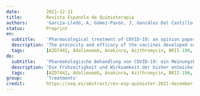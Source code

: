 ```yaml
---
date:          2021-12-11
title:         Revista Espanola de Quimioterapia
authors:       'García-Lledó, A, Gómez-Pavón, J, González Del Castillo, J, et al.'
status:        Preprint
en:
  subtitle:    'Pharmacological treatment of COVID-19: an opinion paper'
  description: 'The precocity and efficacy of the vaccines developed so far against COVID-19 has been the most significant and saving advance against the pandemic. The development of vaccines has not prevented, during the whole period of the pandemic, the constant search for therapeutic medicines, both among existing drugs with different indications and in the development of new drugs. The Scientific Committee of the COVID-19 of the Illustrious College of Physicians of Madrid wanted to offer an early, simplified and critical approach to these new drugs, to new developments in immunotherapy and to what has been learned from the immune response modulators already known and which have proven effective against the virus, in order to help understand the current situation.'
  tags:        [AZD7442, Adalimumab, Anakinra, Azithromycin, BRII-196, BRII-198, Banlanivimab, Baricitinib, COVID-19, Canakinumab, Casirivimab, Certolizumab, Ciganilmab, Colchicine, Dexamethasone, Etanercept, Etesevimab, Evusheld, Favipiravir, Fluvoxamine, Golimumab, Hydroxychloroquine, Imdevinab, Infliximab, Itolizumab, Ivermectin, Lemilumab, Lopinavir/Ritonavir, Metformin, Molnupiravir, PF-07321332, Paxlovid, Ravulizumab, Remdesivir, Ruxolitinib, SARS-CoV-2, Sarilumab, Sotrovimab, Tixagevimab, Tocilizumab, Tofacitinib, Vitamin D, convalescent plasma, treatment]
de:
  subtitle:    'Pharmakologische Behandlung von COVID-19: ein Meinungsbild'
  description: 'Die Frühzeitigkeit und Wirksamkeit der bisher entwickelten Impfstoffe gegen COVID-19 war der wichtigste und rettende Fortschritt im Kampf gegen die Pandemie. Die Entwicklung von Impfstoffen hat nicht verhindert, dass während der gesamten Zeit der Pandemie ständig nach therapeutischen Arzneimitteln gesucht wurde, sowohl unter den vorhandenen Medikamenten mit verschiedenen Indikationen als auch bei der Entwicklung neuer Medikamente. Das wissenschaftliche Komitee des COVID-19 des Illustrierten Kollegiums der Ärzte von Madrid wollte eine frühzeitige, vereinfachte und kritische Annäherung an diese neuen Medikamente, an die neuen Entwicklungen in der Immuntherapie und an die Erfahrungen mit den bereits bekannten Immunantwortmodulatoren, die sich als wirksam gegen das Virus erwiesen haben, bieten, um zum Verständnis der aktuellen Situation beizutragen.' 
  tags:        [AZD7442, Adalimumab, Anakinra, Azithromycin, BRII-196, BRII-198, Banlanivimab, Baricitinib, COVID-19, Canakinumab, Casirivimab, Certolizumab, Ciganilmab, Colchicin, Dexamethason, Etanercept, Etesevimab, Evusheld, Favipiravir, Fluvoxamin, Golimumab, Hydroxychloroquin, Imdevinab, Infliximab, Itolizumab, Ivermectin, Lemilumab, Lopinavir/Ritonavir, Metformin, Molnupiravir, PF-07321332, Paxlovid, Ravulizumab, Remdesivir, Ruxolitinib, SARS-CoV-2, Sarilumab, Sotrovimab, Tixagevimab, Tocilizumab, Tofacitinib, Vitamin D, Genesungsplasma, Behandlung]
group:         'Treatments'
credit:        https://seq.es/abstract/rev-esp-quimioter-2021-december-11-2/
---
```

